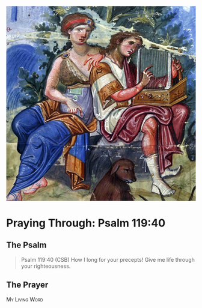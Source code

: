 <img class="intro-right" src="art-paris-psalter.jpg">

<style>
  li {list-style-type: none;}
  p + ul {
    margin-top: -18px;
}
</style>

# Praying Through: Psalm 119:40

## The Psalm

>Psalm 119:40 (CSB) How I long for your precepts! Give me life through your righteousness.

## The Prayer

<div style="font-variant: small-caps;">
My Living Word
</div>
